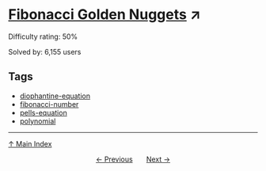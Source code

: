# [Fibonacci Golden Nuggets](https://projecteuler.net/problem=137) ↗️

Difficulty rating: 50%

Solved by: 6,155 users
## Tags

- [diophantine-equation](../tags/diophantine-equation.md)
- [fibonacci-number](../tags/fibonacci-number.md)
- [pells-equation](../tags/pells-equation.md)
- [polynomial](../tags/polynomial.md)



---

[↑ Main Index](../README.md)


<div align=center><a href='136.md'>← Previous</a> &nbsp;&nbsp; &nbsp;&nbsp;  <a href='138.md'>Next →</a></div>
